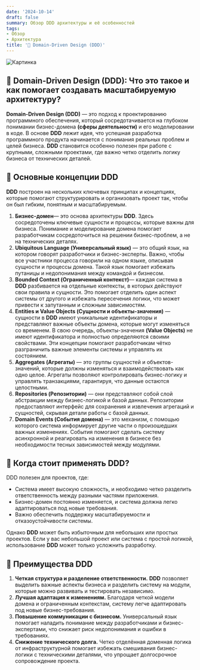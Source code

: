 ```yaml
---
date: '2024-10-14'
draft: false
summary: Обзор DDD архитектуры и её особенностей
tags:
- Обзор
- Архитектура
title: '🍷 Domain-Driven Design (DDD)'
---
```


![Картинка](https://adamanr.github.io/blog/images/posts/image_54.jpg)

## 🍷 **Domain-Driven Design __(DDD)__: Что это такое и как помогает создавать масштабируемую архитектуру?**

**Domain-Driven Design __(DDD)__** — это подход к проектированию программного обеспечения, который сосредотачивается на глубоком понимании бизнес-домена __(сферы деятельности)__ и его моделировании в коде. В основе **DDD** лежит идея, что успешная разработка программного продукта начинается с понимания реальных проблем и целей бизнеса. **DDD** становится особенно полезен при работе с крупными, сложными проектами, где важно четко отделить логику бизнеса от технических деталей.

## 💃 **Основные концепции DDD**
**DDD** построен на нескольких ключевых принципах и концепциях, которые помогают структурировать и организовать проект так, чтобы он был гибким, понятным и масштабируемым.
1. **__Бизнес-домен__**— это основа архитектуры **DDD**. Здесь сосредоточены ключевые сущности и процессы, которые важны для бизнеса. Понимание и моделирование домена помогает разработчикам сосредоточиться на решении бизнес-проблем, а не на технических деталях.
2. **__Ubiquitous Language (Универсальный язык)__** — это общий язык, на котором говорят разработчики и бизнес-эксперты. Важно, чтобы все участники процесса говорили на одном языке, описывая сущности и процессы домена. Такой язык помогает избежать путаницы и недопонимания между командой и бизнесом.
3. **__Bounded Context (Ограниченный контекст)__**— каждая система в **DDD** разбивается на отдельные контексты, в которых действуют свои правила и сущности. Это помогает отделить один аспект системы от другого и избежать пересечения логики, что может привести к запутанным и сложным зависимостям.
4. **__Entities и Value Objects (Сущности и объекты-значения)__** — сущности в **DDD** имеют уникальные идентификаторы и представляют важные объекты домена, которые могут изменяться со временем. В свою очередь, объекты-значения **__(Value Objects)__** не имеют идентификатора и полностью определяются своими свойствами. Эти концепции помогают разработчикам чётко разграничить важные элементы системы и управлять их состоянием.
5. **__Aggregates (Агрегаты)__** — это группы сущностей и объектов-значений, которые должны изменяться и взаимодействовать как одно целое. Агрегаты позволяют контролировать бизнес-логику и управлять транзакциями, гарантируя, что данные остаются целостными.
6. **__Repositories (Репозитории)__** — они представляют собой слой абстракции между бизнес-логикой и базой данных. Репозитории предоставляют интерфейс для сохранения и извлечения агрегаций и сущностей, скрывая детали работы с базой данных.
7. **__Domain Events (События домена)__** — это механизм, с помощью которого система информирует другие части о произошедших важных изменениях. События помогают сделать систему асинхронной и реагировать на изменения в бизнесе без необходимости тесных зависимостей между модулями.

## 🍔 Когда стоит применять DDD?
DDD полезен для проектов, где:
- Система имеет высокую сложность, и необходимо четко разделить ответственность между разными частями приложения.
- Бизнес-домен постоянно изменяется, и система должна легко адаптироваться под новые требования.
- Важно обеспечить поддержку масштабируемости и отказоустойчивости системы.

Однако **DDD** может быть избыточным для небольших или простых проектов. Если у вас небольшой проект или система с простой логикой, использование **DDD** может только усложнить разработку.

## 🧘 Преимущества DDD
1. **__Четкая структура и разделение ответственности.__** **DDD** позволяет выделить важные аспекты бизнеса и разделить систему на модули, которые можно развивать и тестировать независимо.
2. **__Лучшая адаптация к изменениям.__** Благодаря четкой модели домена и ограниченным контекстам, систему легче адаптировать под новые бизнес-требования.
3. **__Повышение коммуникации с бизнесом.__** Универсальный язык помогает наладить понимание между разработчиками и бизнес-экспертами, что снижает риск недопонимания и ошибки в требованиях.
4. **__Снижение технического долга.__** Четко отделённая доменная логика от инфраструктурной помогает избежать смешивания бизнес-логики с техническими деталями, что упрощает долгосрочное сопровождение проекта.

